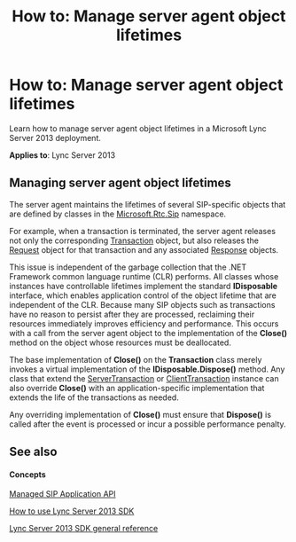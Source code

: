 ﻿---
title: 'How to: Manage server agent object lifetimes'
TOCTitle: 'How to: Manage server agent object lifetimes'
ms:assetid: 13526dfd-050a-4cbc-b8cf-e36b81e12f50
ms:mtpsurl: https://msdn.microsoft.com/en-us/library/Dn439084(v=office.15)
ms:contentKeyID: 57096241
ms.date: 07/24/2014
mtps_version: v=office.15
---

# How to: Manage server agent object lifetimes

Learn how to manage server agent object lifetimes in a Microsoft Lync Server 2013 deployment.


**Applies to**: Lync Server 2013

## Managing server agent object lifetimes

The server agent maintains the lifetimes of several SIP-specific objects that are defined by classes in the [Microsoft.Rtc.Sip](https://msdn.microsoft.com/en-us/library/jj266253\(v=office.15\)) namespace.

For example, when a transaction is terminated, the server agent releases not only the corresponding [Transaction](https://msdn.microsoft.com/en-us/library/jj265742\(v=office.15\)) object, but also releases the [Request](https://msdn.microsoft.com/en-us/library/jj266237\(v=office.15\)) object for that transaction and any associated [Response](https://msdn.microsoft.com/en-us/library/jj266760\(v=office.15\)) objects.

This issue is independent of the garbage collection that the .NET Framework common language runtime (CLR) performs. All classes whose instances have controllable lifetimes implement the standard **IDisposable** interface, which enables application control of the object lifetime that are independent of the CLR. Because many SIP objects such as transactions have no reason to persist after they are processed, reclaiming their resources immediately improves efficiency and performance. This occurs with a call from the server agent object to the implementation of the **Close()** method on the object whose resources must be deallocated.

The base implementation of **Close()** on the **Transaction** class merely invokes a virtual implementation of the **IDisposable.Dispose()** method. Any class that extend the [ServerTransaction](https://msdn.microsoft.com/en-us/library/jj265462\(v=office.15\)) or [ClientTransaction](https://msdn.microsoft.com/en-us/library/jj265716\(v=office.15\)) instance can also override **Close()** with an application-specific implementation that extends the life of the transactions as needed.

Any overriding implementation of **Close()** must ensure that **Dispose()** is called after the event is processed or incur a possible performance penalty.

## See also

#### Concepts

[Managed SIP Application API](managed-sip-application-api.md)

[How to use Lync Server 2013 SDK](how-to-use-lync-server-2013-sdk.md)

[Lync Server 2013 SDK general reference](lync-server-2013-sdk-general-reference.md)

